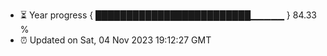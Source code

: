 - ⏳ Year progress { █████████████████████████▁▁▁▁▁ } 84.33 %
- ⏰ Updated on Sat, 04 Nov 2023 19:12:27 GMT

